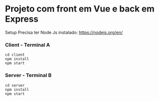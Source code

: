 # Projeto com front em Vue e back em Express

Setup
Precisa ter Node Js instalado: https://nodejs.org/en/

### Client - Terminal A
```
cd client
npm install
npm start
```

### Server - Terminal B
```
cd server
npm install
npm start
```
